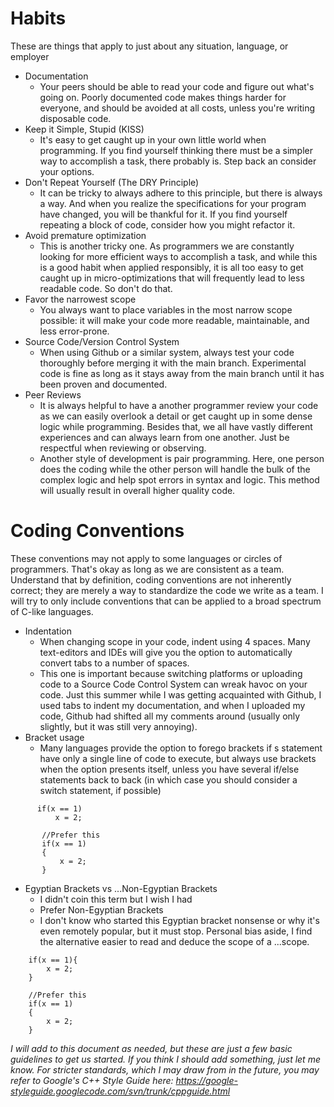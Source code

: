 # Habits #
These are things that apply to just about any situation, language, or employer

  * Documentation
    * Your peers should be able to read your code and figure out what's going on. Poorly documented code makes things harder for everyone, and should be avoided at all costs, unless you're writing disposable code.
  * Keep it Simple, Stupid (KISS)
    * It's easy to get caught up in your own little world when programming. If you find yourself thinking there must be a simpler way to accomplish a task, there probably is. Step back an consider your options.
  * Don't Repeat Yourself (The DRY Principle)
    * It can be tricky to always adhere to this principle, but there is always a way. And when you realize the specifications for your program have changed, you will be thankful for it. If you find yourself repeating a block of code, consider how you might refactor it.
  * Avoid premature optimization
    * This is another tricky one. As programmers we are constantly looking for more efficient ways to accomplish a task, and while this is a good habit when applied responsibly, it is all too easy to get caught up in micro-optimizations that will frequently lead to less readable code. So don't do that.
  * Favor the narrowest scope
    * You always want to place variables in the most narrow scope possible: it will make your code more readable, maintainable, and less error-prone.
  * Source Code/Version Control System
    * When using Github or a similar system, always test your code thoroughly before merging it with the main branch. Experimental code is fine as long as it stays away from the main branch until it has been proven and documented.
  * Peer Reviews
    * It is always helpful to have a another programmer review your code as we can easily overlook a detail or get caught up in some dense logic while programming. Besides that, we all have vastly different experiences and can always learn from one another. Just be respectful when reviewing or observing.
    * Another style of development is pair programming. Here, one person does the coding while the other person will handle the bulk of the complex logic and help spot errors in syntax and logic. This method will usually result in overall higher quality code.


# Coding Conventions #
These conventions may not apply to some languages or circles of programmers. That's okay as long as we are consistent as a team. Understand that by definition, coding conventions are not inherently correct; they are merely a way to standardize the code we write as a team. I will try to only include conventions that can be applied to a broad spectrum of C-like languages.

  * Indentation
    * When changing scope in your code, indent using 4 spaces. Many text-editors and IDEs will give you the option to automatically convert tabs to a number of spaces.
    * This one is important because switching platforms or uploading code to a Source Code Control System can wreak havoc on your code. Just this summer while I was getting acquainted with Github, I used tabs to indent my documentation, and when I uploaded my code, Github had shifted all my comments around (usually only slightly, but it was still very annoying).
  * Bracket usage
    * Many languages provide the option to forego brackets if s statement have only a single line of code to execute, but always use brackets when the option presents itself, unless you have several if/else statements back to back (in which case you should consider a switch statement, if possible)
```
      if(x == 1)
          x = 2;

       //Prefer this
       if(x == 1) 
       {
           x = 2;
       }
```

  * Egyptian Brackets vs ...Non-Egyptian Brackets
    * I didn't coin this term but I wish I had
    * Prefer Non-Egyptian Brackets
    * I don't know who started this Egyptian bracket nonsense or why it's even remotely popular, but it must stop. Personal bias aside, I find the alternative easier to read and deduce the scope of a ...scope.
```
    if(x == 1){
        x = 2;
    }

    //Prefer this
    if(x == 1)
    {
        x = 2;
    }
```

_I will add to this document as needed, but these are just a few basic guidelines to get us started. If you think I should add something, just let me know. For stricter standards, which I may draw from in the future, you may refer to Google's C++ Style Guide here:
https://google-styleguide.googlecode.com/svn/trunk/cppguide.html_